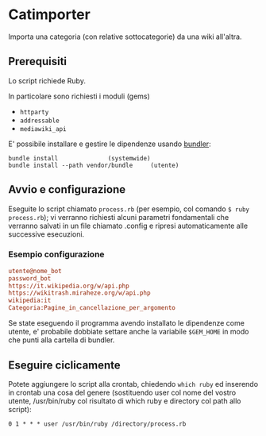 # Catimporter
Importa una categoria (con relative sottocategorie) da una wiki all'altra.
## Prerequisiti

Lo script richiede Ruby.

In particolare sono richiesti i moduli (gems)
- `httparty`
- `addressable`
- `mediawiki_api`

E' possibile installare e gestire le dipendenze usando [bundler](https://bundler.io): 

```console
bundle install 				(systemwide)
bundle install --path vendor/bundle 	(utente)
```

## Avvio e configurazione
Eseguite lo script chiamato `process.rb` (per esempio, col comando `$ ruby process.rb`);
vi verranno richiesti alcuni parametri fondamentali che verranno salvati 
in un file chiamato .config e ripresi automaticamente alle successive esecuzioni.

### Esempio configurazione

```ini
utente@nome_bot
password_bot
https://it.wikipedia.org/w/api.php
https://wikitrash.miraheze.org/w/api.php
wikipedia:it
Categoria:Pagine_in_cancellazione_per_argomento
```

Se state eseguendo il programma avendo installato le dipendenze come utente,
e' probabile dobbiate settare anche la variabile `$GEM_HOME` in modo che punti alla cartella
di bundler.


## Eseguire ciclicamente
Potete aggiungere lo script alla crontab, chiedendo `which ruby` ed inserendo in crontab una cosa del genere (sostituendo user col nome del vostro utente, /usr/bin/ruby col risultato di which ruby e directory col path allo script):
```
0 1 * * * user /usr/bin/ruby /directory/process.rb
```
